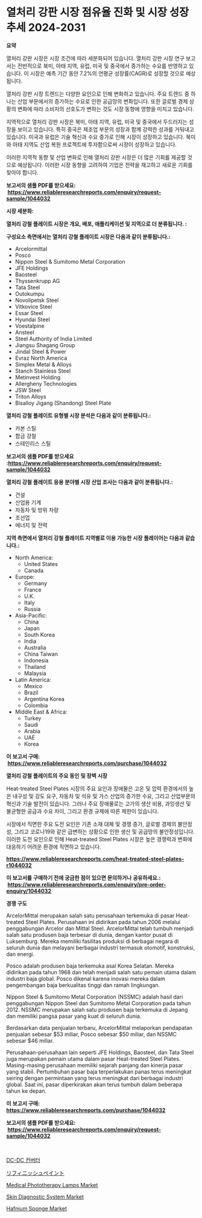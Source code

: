 <p><h1>열처리 강판 시장 점유율 진화 및 시장 성장 추세 2024-2031</h1></p><p><strong>요약</strong></p>
<p><p>열처리 강판 시장은 시장 조건에 따라 세분화되어 있습니다. 열처리 강판 시장 연구 보고서는 전반적으로 북미, 아태 지역, 유럽, 미국 및 중국에서 증가하는 수요를 반영하고 있습니다. 이 시장은 예측 기간 동안 7.2%의 연평균 성장률(CAGR)로 성장할 것으로 예상됩니다.</p><p>열처리 강판 시장 트렌드는 다양한 요인으로 인해 변화하고 있습니다. 주요 트렌드 중 하나는 산업 부문에서의 증가하는 수요로 인한 공급망의 변화입니다. 또한 글로벌 경제 상황의 변화에 따라 소비자의 선호도가 변하는 것도 시장 동향에 영향을 미치고 있습니다.</p><p>지역적으로 열처리 강판 시장은 북미, 아태 지역, 유럽, 미국 및 중국에서 두드러지는 성장을 보이고 있습니다. 특히 중국은 제조업 부문의 성장과 함께 강력한 성과를 거둬내고 있습니다. 미국과 유럽은 기술 혁신과 수요 증가로 인해 시장이 성장하고 있습니다. 북미와 아태 지역도 산업 복원 프로젝트에 투자함으로써 시장이 성장하고 있습니다.</p><p>이러한 지역적 동향 및 산업 변화로 인해 열처리 강판 시장은 더 많은 기회를 제공할 것으로 예상됩니다. 이러한 시장 동향을 고려하여 기업은 전략을 재고하고 새로운 기회를 찾아야 합니다.</p></p>
<p><strong>보고서의 샘플 PDF를 받으세요: &nbsp;<a href="https://www.reliableresearchreports.com/enquiry/request-sample/1044032">https://www.reliableresearchreports.com/enquiry/request-sample/1044032</a></strong></p>
<p><strong>시장 세분화:</strong></p>
<p><strong> 열처리 강철 플레이트 시장은 개요, 배포, 애플리케이션 및 지역으로 더 분류됩니다. :</strong></p>
<p><strong>구성요소 측면에서는 열처리 강철 플레이트 시장은 다음과 같이 분류됩니다.:</strong></p>
<p><ul><li>Arcelormittal</li><li>Posco</li><li>Nippon Steel & Sumitomo Metal Corporation</li><li>JFE Holdings</li><li>Baosteel</li><li>Thyssenkrupp AG</li><li>Tata Steel</li><li>Outokumpu</li><li>Novolipetsk Steel</li><li>Vitkovice Steel</li><li>Essar Steel</li><li>Hyundai Steel</li><li>Voestalpine</li><li>Ansteel</li><li>Steel Authority of India Limited</li><li>Jiangsu Shagang Group</li><li>Jindal Steel & Power</li><li>Evraz North America</li><li>Simplex Metal & Alloys</li><li>Stanch Stainless Steel</li><li>Metinvest Holding</li><li>Allergheny Technologies</li><li>JSW Steel</li><li>Triton Alloys</li><li>Bisalloy Jigang (Shandong) Steel Plate</li></ul></p>
<p><strong> 열처리 강철 플레이트 유형별 시장 분석은 다음과 같이 분류됩니다.:</strong></p>
<p><ul><li>카본 스틸</li><li>합금 강철</li><li>스테인리스 스틸</li></ul></p>
<p><strong>보고서의 샘플 PDF를 받으세요 :<a href="https://www.reliableresearchreports.com/enquiry/request-sample/1044032">https://www.reliableresearchreports.com/enquiry/request-sample/1044032</a></strong></p>
<p><strong> 열처리 강철 플레이트 응용 분야별 시장 산업 조사는 다음과 같이 분류됩니다.:</strong></p>
<p><ul><li>건설</li><li>산업용 기계</li><li>자동차 및 방위 차량</li><li>조선업</li><li>에너지 및 전력</li></ul></p>
<p><strong>지역 측면에서 열처리 강철 플레이트 지역별로 이용 가능한 시장 플레이어는 다음과 같습니다.:</strong></p>
<p><ul>
    <li>
        North America:
        <ul>
            <li>United States</li>
            <li>Canada</li>
        </ul>
    </li>
    <li>
        Europe:
        <ul>
            <li>Germany</li>
            <li>France</li>
            <li>U.K.</li>
            <li>Italy</li>
            <li>Russia</li>
        </ul>
    </li>
    <li>
        Asia-Pacific:
        <ul>
            <li>China</li>
            <li>Japan</li>
            <li>South Korea</li>
            <li>India</li>
            <li>Australia</li>
            <li>China Taiwan</li>
            <li>Indonesia</li>
            <li>Thailand</li>
            <li>Malaysia</li>
        </ul>
    </li>
    <li>
        Latin America:
        <ul>
            <li>Mexico</li>
            <li>Brazil</li>
            <li>Argentina Korea</li>
            <li>Colombia</li>
        </ul>
    </li>
    <li>
        Middle East & Africa:
        <ul>
            <li>Turkey</li>
            <li>Saudi</li>
            <li>Arabia</li>
            <li>UAE</li>
            <li>Korea</li>
        </ul>
    </li>
    </ul></p>
<p><strong>이 보고서 구매: &nbsp;<a href="https://www.reliableresearchreports.com/purchase/1044032">https://www.reliableresearchreports.com/purchase/1044032</a></strong></p>
<p><strong>열처리 강철 플레이트의 주요 동인 및 장벽 시장</strong></p>
<p><p>Heat-treated Steel Plates 시장의 주요 요인과 장애물은 고온 및 압력 환경에서의 높은 내구성 및 강도 요구, 자동차 및 석유 및 가스 산업의 증가한 수요, 그리고 산업부문의 혁신과 기술 발전이 있습니다. 그러나 주요 장애물로는 고가의 생산 비용, 과잉생산 및 불균형한 공급과 수요 차이, 그리고 환경 규제에 따른 제한이 있습니다.</p><p>시장에서 직면한 주요 도전 요인은 기존 소재 대체 및 경쟁 증가, 글로벌 경제의 불안정성, 그리고 코로나19와 같은 급변하는 상황으로 인한 생산 및 공급망의 불안정성입니다. 이러한 도전 요인으로 인해 Heat-treated Steel Plates 시장은 높은 경쟁력과 변화에 대응하기 어려운 환경에 직면하고 있습니다.</p></p>
<p><strong><a href="https://www.reliableresearchreports.com/heat-treated-steel-plates-r1044032">https://www.reliableresearchreports.com/heat-treated-steel-plates-r1044032</a></strong></p>
<p><strong>이 보고서를 구매하기 전에 궁금한 점이 있으면 문의하거나 공유하세요.: &nbsp;<a href="https://www.reliableresearchreports.com/enquiry/pre-order-enquiry/1044032">https://www.reliableresearchreports.com/enquiry/pre-order-enquiry/1044032</a></strong></p>
<p><strong>경쟁 구도</strong></p>
<p><p>ArcelorMittal merupakan salah satu perusahaan terkemuka di pasar Heat-treated Steel Plates. Perusahaan ini didirikan pada tahun 2006 melalui penggabungan Arcelor dan Mittal Steel. ArcelorMittal telah tumbuh menjadi salah satu produsen baja terbesar di dunia, dengan kantor pusat di Luksemburg. Mereka memiliki fasilitas produksi di berbagai negara di seluruh dunia dan melayani berbagai industri termasuk otomotif, konstruksi, dan energi.</p><p>Posco adalah produsen baja terkemuka asal Korea Selatan. Mereka didirikan pada tahun 1968 dan telah menjadi salah satu pemain utama dalam industri baja global. Posco dikenal karena inovasi mereka dalam pengembangan baja berkualitas tinggi dan ramah lingkungan.</p><p>Nippon Steel & Sumitomo Metal Corporation (NSSMC) adalah hasil dari penggabungan Nippon Steel dan Sumitomo Metal Corporation pada tahun 2012. NSSMC merupakan salah satu produsen baja terkemuka di Jepang dan memiliki pangsa pasar yang kuat di seluruh dunia.</p><p>Berdasarkan data penjualan terbaru, ArcelorMittal melaporkan pendapatan penjualan sebesar $53 miliar, Posco sebesar $50 miliar, dan NSSMC sebesar $46 miliar.</p><p>Perusahaan-perusahaan lain seperti JFE Holdings, Baosteel, dan Tata Steel juga merupakan pemain utama dalam pasar Heat-treated Steel Plates. Masing-masing perusahaan memiliki sejarah panjang dan kinerja pasar yang stabil. Pertumbuhan pasar baja terperlakukan panas terus meningkat seiring dengan permintaan yang terus meningkat dari berbagai industri global. Saat ini, pasar diperkirakan akan terus tumbuh dalam beberapa tahun ke depan.</p></p>
<p><strong>이 보고서 구매: &nbsp; <a href="https://www.reliableresearchreports.com/purchase/1044032">https://www.reliableresearchreports.com/purchase/1044032</a></strong></p>
<p><strong>보고서의 샘플 PDF를 받으세요: &nbsp;<a href="https://www.reliableresearchreports.com/enquiry/request-sample/1044032">https://www.reliableresearchreports.com/enquiry/request-sample/1044032</a></strong><strong></strong></p>
<p>&nbsp;</p>
<p><p><a href="https://github.com/vsr06p4p49/Market-Research-Report-List-1/blob/main/465496322170.md">DC-DC 컨버터</a></p><p><a href="https://github.com/cbigkbh02719/Market-Research-Report-List-1/blob/main/557868924235.md">リフィニッシュペイント</a></p><p><a href="https://github.com/provorikovar/Market-Research-Report-List-4/blob/main/medical-phototherapy-lamps-market.md">Medical Phototherapy Lamps Market</a></p><p><a href="https://github.com/angelajermaine/Market-Research-Report-List-2/blob/main/skin-diagnostic-system-market.md">Skin Diagnostic System Market</a></p><p><a href="https://issuu.com/reportprime-2/docs/hafnium-sponge-market-size-2030.pptx">Hafnium Sponge Market</a></p></p>